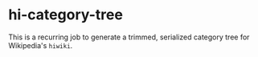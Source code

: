 
# hi-category-tree

This is a recurring job to generate a trimmed, serialized category tree for Wikipedia's `hiwiki`.
